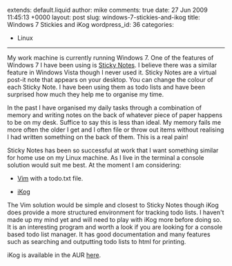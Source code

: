 extends: default.liquid
author: mike
comments: true
date: 27 Jun 2009 11:45:13 +0000
layout: post
slug: windows-7-stickies-and-ikog
title: Windows 7 Stickies and iKog
wordpress_id: 36
categories:
- Linux
---

My work machine is currently running Windows 7. One of the features of Windows 7 I have been using is [Sticky Notes](http://windows.microsoft.com/en-us/windows7/products/features/sticky-notes). I believe there was a similar feature in Windows Vista though I never used it. Sticky Notes are a virtual post-it note that appears on your desktop. You can change the colour of each Sticky Note. I have been using them as todo lists and have been surprised how much they help me to organise my time.





In the past I have organised my daily tasks through a combination of memory and writing notes on the back of whatever piece of paper happens to be on my desk. Suffice to say this is less than ideal. My memory fails me more often the older I get and I often file or throw out items without realising I had written something on the back of them. This is a real pain!





Sticky Notes has been so successful at work that I want something similar for home use on my Linux machine. As I live in the terminal a console solution would suit me best. At the moment I am considering:





  * [Vim](http://www.vim.org) with a todo.txt file.


  * [iKog](http://www.henspace.co.uk/ikog/index.html?second_topic.htm)



The Vim solution would be simple and closest to Sticky Notes though iKog does provide a more structured environment for tracking todo lists. I haven't made up my mind yet and will need to play with iKog more before doing so. It is an interesting program and worth a look if you are looking for a console based todo list manager. It has good documentation and many features such as searching and outputting todo lists to html for printing.





iKog is available in the AUR [here](http://aur.archlinux.org/packages.php?ID=21440).

